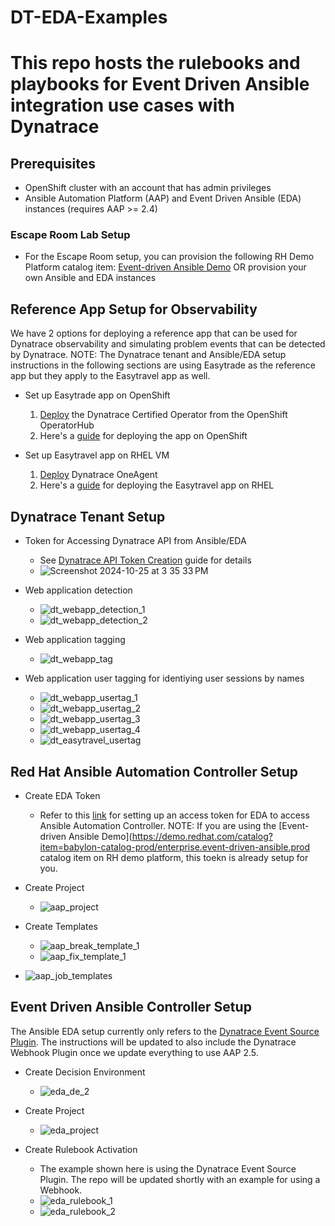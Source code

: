 # DT-EDA-Examples

# This repo hosts the rulebooks and playbooks for Event Driven Ansible integration use cases with Dynatrace

## Prerequisites

- OpenShift cluster with an account that has admin privileges
- Ansible Automation Platform (AAP) and Event Driven Ansible (EDA) instances (requires AAP >= 2.4)

### Escape Room Lab Setup
- For the Escape Room setup, you can provision the following RH Demo Platform catalog item: [Event-driven Ansible Demo](https://demo.redhat.com/catalog?item=babylon-catalog-prod/enterprise.event-driven-ansible.prod) OR provision your own Ansible and EDA instances

## Reference App Setup for Observability

We have 2 options for deploying a reference app that can be used for Dynatrace observability and simulating problem events that can be detected by Dynatrace.
NOTE: The Dynatrace tenant and Ansible/EDA setup instructions in the following sections are using Easytrade as the reference app but they apply to the Easytravel app as well.

- Set up Easytrade app on OpenShift
  1. [Deploy](https://docs.dynatrace.com/docs/shortlink/installation-openshift-operatorhub#installation) the Dynatrace Certified Operator from the OpenShift OperatorHub
  2. Here's a [guide](https://github.com/gvenkatx/easytrade?tab=readme-ov-file#red-hat-openshift-instructions) for deploying the app on OpenShift

- Set up Easytravel app on RHEL VM
  1. [Deploy](https://docs.dynatrace.com/docs/shortlink/oneagent-linux-install) Dynatrace OneAgent 
  2. Here's a [guide](https://community.dynatrace.com/t5/Start-with-Dynatrace/easyTravel-Documentation-and-Download/m-p/181271) for deploying the Easytravel app on RHEL 

## Dynatrace Tenant Setup

- Token for Accessing Dynatrace API from Ansible/EDA
  - See [Dynatrace API Token Creation](https://docs.dynatrace.com/docs/shortlink/api-authentication) guide for details
  - ![Screenshot 2024-10-25 at 3 35 33 PM](https://github.com/user-attachments/assets/750cc0c0-0482-4441-80e2-173935703824)


- Web application detection
  - ![dt_webapp_detection_1](https://github.com/user-attachments/assets/3860e263-080b-41d9-bea8-912bc97da2f7)
  - ![dt_webapp_detection_2](https://github.com/user-attachments/assets/f93aa8fd-1c06-4ade-90ab-be394ab77d70)
 
- Web application tagging
  - ![dt_webapp_tag](https://github.com/user-attachments/assets/d742d464-c0fa-4ba6-80b8-d5fea268d644)

- Web application user tagging for identiying user sessions by names
  - ![dt_webapp_usertag_1](https://github.com/user-attachments/assets/6e571d92-42bb-4340-8022-7053a237e52c)
  - ![dt_webapp_usertag_2](https://github.com/user-attachments/assets/79f73b96-0f71-4f8a-b48a-e6e0ef848abb)
  - ![dt_webapp_usertag_3](https://github.com/user-attachments/assets/09e87498-6279-408c-8e43-27d83abcbca5)
  - ![dt_webapp_usertag_4](https://github.com/user-attachments/assets/55279a1d-47ab-41c3-9990-db7a8047dec1)
  - ![dt_easytravel_usertag](https://github.com/user-attachments/assets/58599bf3-f2c3-4058-bb04-37aee2d30b04)



## Red Hat Ansible Automation Controller Setup


- Create EDA Token
  - Refer to this [link](https://docs.redhat.com/en/documentation/red_hat_ansible_automation_platform/2.4/html/event-driven_ansible_controller_user_guide/eda-set-up-token#eda-set-up-token) for setting up an access token for EDA to access Ansible Automation Controller. NOTE: If you are using the [Event-driven Ansible Demo](https://demo.redhat.com/catalog?item=babylon-catalog-prod/enterprise.event-driven-ansible.prod catalog item on RH demo platform, this toekn is already setup for you.

- Create Project
  - ![aap_project](https://github.com/user-attachments/assets/c117575a-8b94-4a40-af50-1edbe6cb9aed)


- Create Templates
  - ![aap_break_template_1](https://github.com/user-attachments/assets/85395f6a-2bd7-4e2b-a3ab-6910931e5303)
  - ![aap_fix_template_1](https://github.com/user-attachments/assets/9234b999-a915-46ab-a2d6-4fb6f5490f26)


- ![aap_job_templates](https://github.com/user-attachments/assets/7e5002e3-141b-4c28-a631-caf9d3e10a2e)



## Event Driven Ansible Controller Setup
The Ansible EDA setup currently only refers to the [Dynatrace Event Source Plugin](https://github.com/Dynatrace/Dynatrace-EventDrivenAnsible/blob/main/extensions/eda/plugins/event_source/dt_esa_api.py). The instructions will be updated to also include the Dynatrace Webhook Plugin once we update everything to use AAP 2.5.

- Create Decision Environment
  - ![eda_de_2](https://github.com/user-attachments/assets/19b911bf-f648-4826-b6bb-f9792e914d06)


- Create Project
  -  ![eda_project](https://github.com/user-attachments/assets/697a6968-a0d7-46ad-b89f-205cbac50241)


- Create Rulebook Activation
  - The example shown here is using the Dynatrace Event Source Plugin. The repo will be updated shortly with an example for using a Webhook.
  -  ![eda_rulebook_1](https://github.com/user-attachments/assets/226d4da9-c54c-4246-9a51-6f7be7f7cb96)
  -  ![eda_rulebook_2](https://github.com/user-attachments/assets/4e26616c-9a8e-427a-8cfd-8cdd94df03bb)

